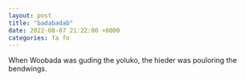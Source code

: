 ```yaml
---
layout: post
title: "badabadab"
date: 2022-08-07 21:22:00 +8000
categories: fa fo
---
```


When Woobada was guding the yoluko, the hieder was pouloring the bendwings.